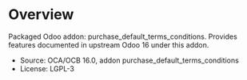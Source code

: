 # Overview

Packaged Odoo addon: purchase_default_terms_conditions. Provides features documented in upstream Odoo 16 under this addon.

- Source: OCA/OCB 16.0, addon purchase_default_terms_conditions
- License: LGPL-3
